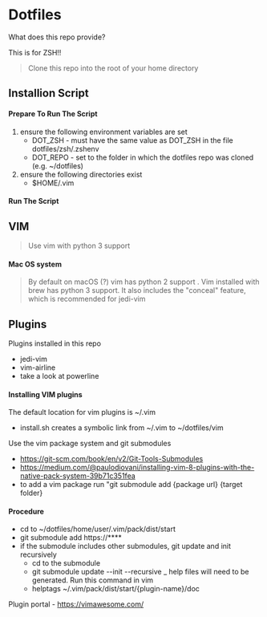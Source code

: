 # Dotfiles

What does this repo provide?

This is for ZSH!!
>Clone this repo into the root of your home directory

## Installion Script

#### Prepare To Run The Script

1. ensure the following environment variables are set
    - DOT_ZSH - must have the same value as DOT_ZSH in the file dotfiles/zsh/.zshenv
    - DOT_REPO - set to the folder in which the dotfiles repo was cloned (e.g. ~/dotfiles)
1. ensure the following directories exist
    - $HOME/.vim


#### Run The Script

## VIM

>Use vim with python 3 support

#### Mac OS system

>By default on macOS (?) vim has python 2 support
. Vim installed with brew has python 3 support. It also includes the "conceal" feature, which is recommended for jedi-vim

## Plugins

Plugins installed in this repo

- jedi-vim
- vim-airline
- take a look at powerline

#### Installing VIM plugins

The default location for vim plugins is ~/.vim

- install.sh creates a symbolic link from ~/.vim to ~/dotfiles/vim

Use the vim package system and git submodules

- https://git-scm.com/book/en/v2/Git-Tools-Submodules
- https://medium.com/@paulodiovani/installing-vim-8-plugins-with-the-native-pack-system-39b71c351fea
- to add a vim package run "git submodule add {package url} {target folder}

#### Procedure
- cd to ~/dotfiles/home/user/.vim/pack/dist/start
- git submodule add https://****
- if the submodule includes other submodules, git update and init recursively
    - cd to the submodule
    - git submodule update --init --recursive
_ help files will need to be generated. Run this command in vim
    - helptags ~/.vim/pack/dist/start/{plugin-name}/doc

Plugin portal
    - https://vimawesome.com/
